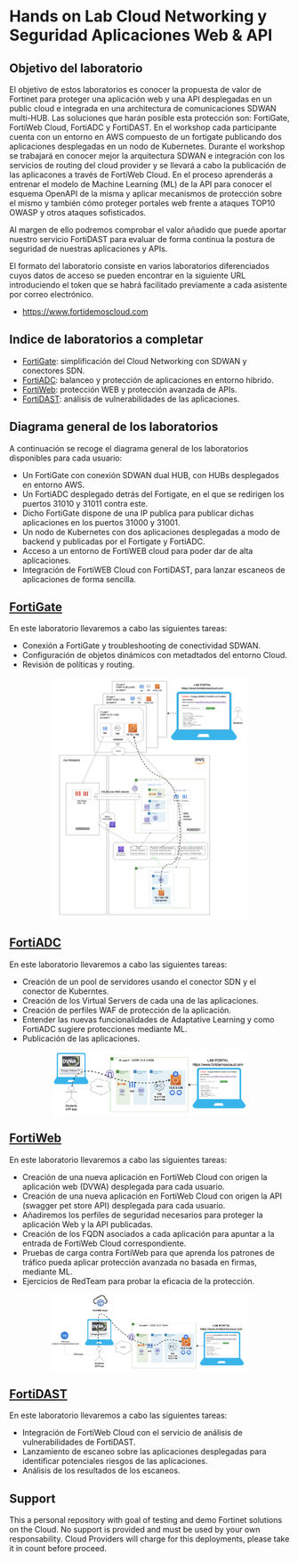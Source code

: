 # Hands on Lab Cloud Networking y Seguridad Aplicaciones Web & API

## Objetivo del laboratorio

El objetivo de estos laboratorios es conocer la propuesta de valor de Fortinet para proteger una aplicación web y una API desplegadas en un public cloud e integrada en una architectura de comunicaciones SDWAN multi-HUB. Las soluciones que harán posible esta protección son: FortiGate, FortiWeb Cloud, FortiADC y FortiDAST. En el workshop cada participante cuenta con un entorno en AWS compuesto de un fortigate publicando dos aplicaciones desplegadas en un nodo de Kubernetes. Durante el workshop se trabajará en conocer mejor la arquitectura SDWAN e integración con los servicios de routing del cloud provider y se llevará a cabo la publicación de las aplicacones a través de FortiWeb Cloud. En el proceso aprenderás a entrenar el modelo de Machine Learning (ML) de la API para conocer el esquema OpenAPI de la misma y aplicar mecanismos de protección sobre el mismo y también cómo proteger portales web frente a ataques TOP10 OWASP y otros ataques sofisticados.

Al margen de ello podremos comprobar el valor añadido que puede aportar nuestro servicio FortiDAST para evaluar de forma continua la postura de seguridad de nuestras aplicaciones y APIs.

El formato del laboratorio consiste en varios laboratorios diferenciados cuyos datos de acceso se pueden encontrar en la siguiente URL introduciendo el token que se habrá facilitado previamente a cada asistente por correo electrónico.

- https://www.fortidemoscloud.com

## Indice de laboratorios a completar

* [FortiGate](./FortiGate): simplificación del Cloud Networking con SDWAN y conectores SDN.
* [FortiADC](./FortiADC): balanceo y protección de aplicaciones en entorno hibrido.
* [FortiWeb](./FortiWeb): protección WEB y protección avanzada de APIs.
* [FortiDAST](./FortiDAST): análisis de vulnerabilidades de las aplicaciones.

## Diagrama general de los laboratorios

A continuación se recoge el diagrama general de los laboratorios disponibles para cada usuario:

- Un FortiGate con conexión SDWAN dual HUB, con HUBs desplegados en entorno AWS.
- Un FortiADC desplegado detrás del Fortigate, en el que se redirigen los puertos 31010 y 31011 contra este. 
- Dicho FortiGate dispone de una IP publica para publicar dichas aplicaciones en los puertos 31000 y 31001.
- Un nodo de Kubernetes con dos aplicaciones desplegadas a modo de backend y publicadas por el Fortigate y FortiADC. 
- Acceso a un entorno de FortiWEB cloud para poder dar de alta aplicaciones.
- Integración de FortiWEB Cloud con FortiDAST, para lanzar escaneos de aplicaciones de forma sencilla.  

## [FortiGate](./FortiGate)

En este laboratorio llevaremos a cabo las siguientes tareas:

- Conexión a FortiGate y troubleshooting de conectividad SDWAN.
- Configuración de objetos dinámicos con metadtados del entorno Cloud. 
- Revisión de políticas y routing.

<p align="center"><img src="images/image0.png" width="70%" align="center"></p>

## [FortiADC](./FortiADC)

En este laboratorio llevaremos a cabo las siguientes tareas:

- Creación de un pool de servidores usando el conector SDN y el conector de Kuberntes. 
- Creación de los Virtual Servers de cada una de las aplicaciones.
- Creación de perfiles WAF de protección de la aplicación. 
- Entender las nuevas funcionalidades de Adaptative Learning y como FortiADC sugiere protecciones mediante ML. 
- Publicación de las aplicaciones. 

<p align="center"><img src="images/image1.png" width="70%" align="center"></p>

## [FortiWeb](./FortiWeb)

En este laboratorio llevaremos a cabo las siguientes tareas:

- Creación de una nueva aplicación en FortiWeb Cloud con origen la aplicación web (DVWA) desplegada para cada usuario.
- Creación de una nueva aplicación en FortiWeb Cloud con origen la API (swagger pet store API) desplegada para cada usuario.
- Añadiremos los perfiles de seguridad necesarios para proteger la aplicación Web y la API publicadas.
- Creación de los FQDN asociados a cada aplicación para apuntar a la entrada de FortiWeb Cloud correspondiente.
- Pruebas de carga contra FortiWeb para que aprenda los patrones de tráfico pueda aplicar protección avanzada no basada en firmas, mediante ML.
- Ejercicios de RedTeam para probar la eficacia de la protección.

<p align="center"><img src="images/image2.png" width="70%" align="center"></p>

## [FortiDAST](./FortiDAST)

En este laboratorio llevaremos a cabo las siguientes tareas:

- Integración de FortiWeb Cloud con el servicio de análisis de vulnerabilidades de FortiDAST.
- Lanzamiento de escaneo sobre las aplicaciones desplegadas para identificar potenciales riesgos de las aplicaciones.
- Análisis de los resultados de los escaneos.

## Support
This a personal repository with goal of testing and demo Fortinet solutions on the Cloud. No support is provided and must be used by your own responsability. Cloud Providers will charge for this deployments, please take it in count before proceed.

